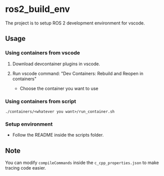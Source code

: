 # ros2_build_env

The project is to setup ROS 2 development environment for vscode.

## Usage

### Using containers from vscode

1. Download devcontainer plugins in vscode.

2. Run vscode command: "Dev Containers: Rebuild and Reopen in containers"

   * Choose the container you want to use

### Using containers from script

```shell
./containers/<whatever you want>/run_container.sh
```

### Setup environment

* Follow the README inside the scripts folder.

## Note

You can modify `compileCommands` inside the `c_cpp_properties.json` to make tracing code easier.
